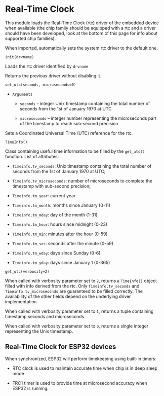 # Real-Time Clock

This module loads the Real-Time Clock (rtc) driver of the embedded device when available (the chip family should be equipped with a rtc and a driver should have been developed, look at the bottom of this page for info about supported chip families).

When imported, automatically sets the system rtc driver to the default one.


`init(drvname)`

Loads the rtc driver identified by ```drvname```

Returns the previous driver without disabling it.


`set_utc(seconds, microseconds=0)`


* ```Arguments```

    
    * ```seconds``` – integer Unix timestamp containing the total number of seconds from the 1st of January 1970 at UTC


    * ```microseconds``` – integer number representing the microseconds part of the timestamp to reach sub-second precision


Sets a Coordinated Universal Time (UTC) reference for the rtc.


`TimeInfo()`

Class containing useful time information to be filled by the `get_utc()` function.
List of attributes:


* `Timeinfo.tv_seconds`: Unix timestamp containing the total number of seconds from the 1st of January 1970 at UTC;


* `Timeinfo.tv_microseconds`: number of microseconds to complete the timestamp with sub-second precision;


* `Timeinfo.tm_year`: current year


* `Timeinfo.tm_month`: months since January (0-11)


* `Timeinfo.tm_mday`: day of the month (1-31)


* `Timeinfo.tm_hour`: hours since midnight (0-23)


* `Timeinfo.tm_min`: minutes after the hour (0-59)


* `Timeinfo.tm_sec`: seconds after the minute (0-59)


* `Timeinfo.tm_wday`: days since Sunday (0-6)


* `Timeinfo.tm_yday`: days since January 1 (0-365)


`get_utc(verbosity=2)`

When called with verbosity parameter set to `2`, returns a `TimeInfo()` object filled with info derived from the rtc.
Only `Timeinfo.tv_seconds` and `Timeinfo.tv_microseconds` are guaranteed to be filled correctly.
The availability of the other fields depend on the underlying driver implementation.

When called with verbosity parameter set to `1`, returns a tuple containing timestamp seconds and microseconds.

When called with verbosity parameter set to `0`, returns a single integer representing the Unix timestamp.

## Real-Time Clock for ESP32 devices

When synchronized, ESP32 will perform timekeeping using built-in timers:


* RTC clock is used to maintain accurate time when chip is in deep sleep mode


* FRC1 timer is used to provide time at microsecond accuracy when ESP32 is running.
<!--stackedit_data:
eyJoaXN0b3J5IjpbNDQwNjQ4ODY5XX0=
-->